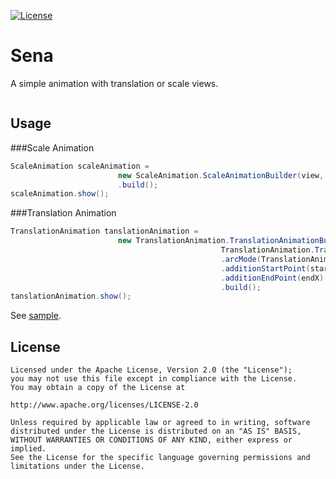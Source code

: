[![License](https://img.shields.io/badge/license-Apache--2.0-green.svg)](https://github.com/AppliKeySolutions/Sena/blob/master/LICENSE)

# Sena

A simple animation with translation or scale views.

<img src="screenshots/demo-sena.gif?raw=true" alt="" widht="240"/>

## Usage
###Scale Animation
```java
ScaleAnimation scaleAnimation =
                        new ScaleAnimation.ScaleAnimationBuilder(view, 1.5f, 1.5f)
                        .build();
scaleAnimation.show();
```
###Translation Animation
```java
TranslationAnimation tanslationAnimation =
                        new TranslationAnimation.TranslationAnimationBuilder(view,
                                               TranslationAnimation.TranslationMode.TranslationAll, startY, endY)
                                               .arcMode(TranslationAnimation.ArcMode.ArcUpward)
                                               .additionStartPoint(startX)
                                               .additionEndPoint(endX)
                                               .build();
tanslationAnimation.show();
```
See [sample](sample/src/main/java/com/applikeysolutions/sample/MainActivity.java).

License
-----

	Licensed under the Apache License, Version 2.0 (the "License");
	you may not use this file except in compliance with the License.
	You may obtain a copy of the License at

	http://www.apache.org/licenses/LICENSE-2.0

	Unless required by applicable law or agreed to in writing, software
	distributed under the License is distributed on an "AS IS" BASIS,
	WITHOUT WARRANTIES OR CONDITIONS OF ANY KIND, either express or implied.
	See the License for the specific language governing permissions and
	limitations under the License.